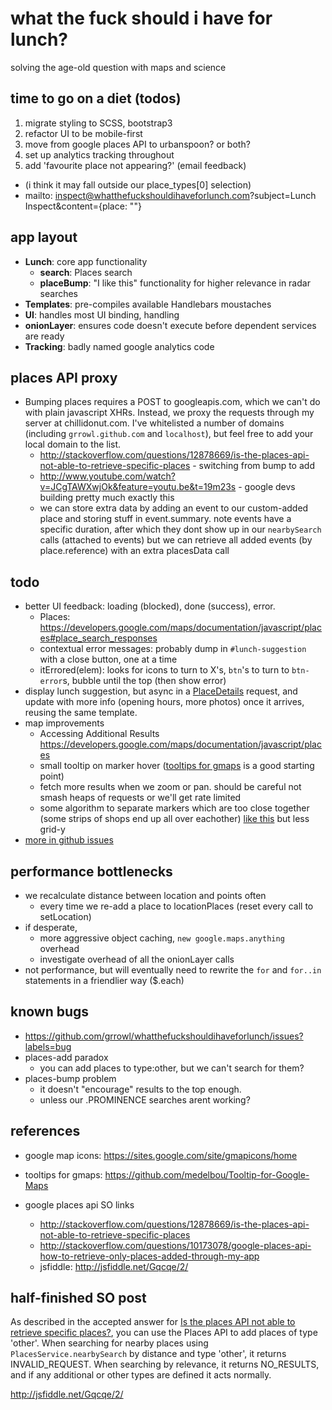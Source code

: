 # what the fuck should i have for lunch?
solving the age-old question with maps and science

## time to go on a diet (todos)
1. migrate styling to SCSS, bootstrap3
1. refactor UI to be mobile-first
1. move from google places API to urbanspoon? or both?
1. set up analytics tracking throughout
1. add 'favourite place not appearing?' (email feedback)
  * (i think it may fall outside our place_types[0] selection)
  * mailto: inspect@whatthefuckshouldihaveforlunch.com?subject=Lunch Inspect&content={place: ""}

## app layout
- **Lunch**: core app functionality
  - **search**: Places search
  - **placeBump**: "I like this" functionality for higher relevance in radar searches
- **Templates**: pre-compiles available Handlebars moustaches
- **UI**: handles most UI binding, handling
- **onionLayer**: ensures code doesn't execute before dependent services are ready
- **Tracking**: badly named google analytics code

## places API proxy
- Bumping places requires a POST to googleapis.com, which we can't do with plain javascript XHRs. Instead, we proxy the requests through my server at chillidonut.com. I've whitelisted a number of domains (including `grrowl.github.com` and `localhost`), but feel free to add your local domain to the list.
  - http://stackoverflow.com/questions/12878669/is-the-places-api-not-able-to-retrieve-specific-places - switching from bump to add
  - http://www.youtube.com/watch?v=JCgTAWXwjOk&feature=youtu.be&t=19m23s - google devs building pretty much exactly this
  - we can store extra data by adding an event to our custom-added place and storing stuff in event.summary. note events have a specific duration, after which they dont show up in our `nearbySearch` calls (attached to events) but we can retrieve all added events (by place.reference) with an extra placesData call

## todo
- better UI feedback: loading (blocked), done (success), error.
  - Places: <https://developers.google.com/maps/documentation/javascript/places#place_search_responses>
  - contextual error messages: probably dump in `#lunch-suggestion` with a close button, one at a time
  - itErrored(elem): looks for icons to turn to X's, `btn`'s to turn to `btn-error`s, bubble until the top (then show error)
- display lunch suggestion, but async in a [PlaceDetails](https://developers.google.com/maps/documentation/javascript/places#place_details_results) request, and update with more info (opening hours, more photos) once it arrives, reusing the same template.
- map improvements
  - Accessing Additional Results <https://developers.google.com/maps/documentation/javascript/places>
  - small tooltip on marker hover ([tooltips for gmaps](https://github.com/medelbou/Tooltip-for-Google-Maps) is a good starting point)
  - fetch more results when we zoom or pan. should be careful not smash heaps of requests or we'll get rate limited
  - some algorithm to separate markers which are too close together (some strips of shops end up all over eachother) [like this](http://www.optimit.hr/blog/-/blogs/optimizing-icon-position-with-google-maps-api) but less grid-y
- [more in github issues](https://github.com/grrowl/whatthefuckshouldihaveforlunch/issues?labels=enhancement)

## performance bottlenecks
- we recalculate distance between location and points often
  - every time we re-add a place to locationPlaces (reset every call to setLocation)
- if desperate,
  - more aggressive object caching, `new google.maps.anything` overhead
  - investigate overhead of all the onionLayer calls
- not performance, but will eventually need to rewrite the `for` and `for..in` statements in a friendlier way ($.each)

## known bugs
- <https://github.com/grrowl/whatthefuckshouldihaveforlunch/issues?labels=bug>
- places-add paradox
  - you can add places to type:other, but we can't search for them?
- places-bump problem
  - it doesn't "encourage" results to the top enough.
  - unless our .PROMINENCE searches arent working?

## references
- google map icons: <https://sites.google.com/site/gmapicons/home>
- tooltips for gmaps: <https://github.com/medelbou/Tooltip-for-Google-Maps>

- google places api SO links
  - http://stackoverflow.com/questions/12878669/is-the-places-api-not-able-to-retrieve-specific-places
  - http://stackoverflow.com/questions/10173078/google-places-api-how-to-retrieve-only-places-added-through-my-app
  - jsfiddle: http://jsfiddle.net/Gqcqe/2/


## half-finished SO post
  As described in the accepted answer for [Is the places API not able to retrieve specific places?](http://stackoverflow.com/a/12907945/894361), you can use the Places API to add places of type 'other'. When searching for nearby places using `PlacesService.nearbySearch` by distance and type 'other', it returns INVALID_REQUEST. When searching by relevance, it returns NO_RESULTS, and if any additional or other types are defined it acts normally.

  http://jsfiddle.net/Gqcqe/2/
